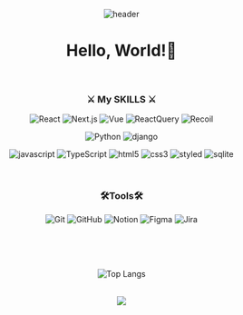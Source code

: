 
<div align = 'center'>
 
![header](https://capsule-render.vercel.app/api?type=waving&color=gradient&height=250&&section=header&text=Juah's%20GIT&fontSize=80)

<h1> Hello, World!👋 </h1>

<br>

### ⚔ My SKILLS ⚔

![React](https://img.shields.io/badge/react-61DAFB.svg?&style=for-the-badge&logo=react&logoColor=white)
![Next.js](https://img.shields.io/badge/Next-000000?style=for-the-badge&logo=Next.js&logoColor=white)
![Vue](https://img.shields.io/badge/vue-4FC08D.svg?&style=for-the-badge&logo=vue.js&logoColor=white)
![ReactQuery](https://img.shields.io/badge/React%20Query-FF4154?style=for-the-badge&logo=react%20query&logoColor=white)
![Recoil](https://img.shields.io/badge/Recoil-3578E5?style=for-the-badge&logo=recoil&logoColor=white)


![Python](https://img.shields.io/badge/Python-3776AB.svg?&style=for-the-badge&logo=Python&logoColor=white)
![django](https://img.shields.io/badge/django-092E20.svg?&style=for-the-badge&logo=django&logoColor=white)


![javascript](https://img.shields.io/badge/javascript-F7DF1E.svg?&style=for-the-badge&logo=javascript&logoColor=white)
![TypeScript](https://img.shields.io/badge/TypeScript-3178C6?style=for-the-badge&logo=TypeScript&logoColor=white)
![html5](https://img.shields.io/badge/html5-E34F26.svg?&style=for-the-badge&logo=html5&logoColor=white)
![css3](https://img.shields.io/badge/css3-1572B6?style=for-the-badge&logo=css3&logoColor=white)
![styled](https://img.shields.io/badge/styled--components-DB7093?style=for-the-badge&logo=styled-components&logoColor=ffd35b)
![sqlite](https://img.shields.io/badge/sqlite-003B57.svg?&style=for-the-badge&logo=sqlite&logoColor=white)

<br>

### 🛠Tools🛠
![Git](https://img.shields.io/badge/git-F05033.svg?style=for-the-badge&logo=git&logoColor=white)
![GitHub](https://img.shields.io/badge/github-181717.svg?style=for-the-badge&logo=github&logoColor=white)
![Notion](https://img.shields.io/badge/Notion-F3F3F3.svg?style=for-the-badge&logo=notion&logoColor=black)
![Figma](https://img.shields.io/badge/figma-F24E1E.svg?style=for-the-badge&logo=figma&logoColor=white)
![Jira](https://img.shields.io/badge/Jira-0052CC.svg?style=for-the-badge&logo=Jira&logoColor=black)



<br>

<!-- ### 📚Studying📚 -->
<!-- ### 📩Contact📩 -->
<br>

<br>

<!-- ![Juah's GitHub stats](https://github-readme-stats.vercel.app/api?username=Juahjoah&show_icons=true&theme=cobalt) -->
![Top Langs](https://github-readme-stats.vercel.app/api/top-langs/?username=Juahjoah&layout=compact&theme=highcontrast)

<br>

<!-- [![Juah's github activity graph](https://github-readme-activity-graph.vercel.app/graph?username=Juahjoah&theme=github)](https://github.com/Juahjoah/github-readme-activity-graph) -->

<img src="https://capsule-render.vercel.app/api?type=waving&color=gradient&height=250&&section=footer" />
<br>


</div>



<!--
**Juahjoah/Juahjoah** is a ✨ _special_ ✨ repository because its `README.md` (this file) appears on your GitHub profile.

Here are some ideas to get you started:

- 🔭 I’m currently working on ...
- 🌱 I’m currently learning ...
- 👯 I’m looking to collaborate on ...
- 🤔 I’m looking for help with ...
- 💬 Ask me about ...
- 📫 How to reach me: ...
- 😄 Pronouns: ...
- ⚡ Fun fact: ...
-->
